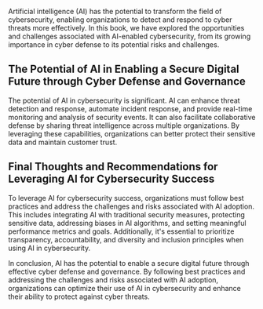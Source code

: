 
Artificial intelligence (AI) has the potential to transform the field of cybersecurity, enabling organizations to detect and respond to cyber threats more effectively. In this book, we have explored the opportunities and challenges associated with AI-enabled cybersecurity, from its growing importance in cyber defense to its potential risks and challenges.

The Potential of AI in Enabling a Secure Digital Future through Cyber Defense and Governance
--------------------------------------------------------------------------------------------

The potential of AI in cybersecurity is significant. AI can enhance threat detection and response, automate incident response, and provide real-time monitoring and analysis of security events. It can also facilitate collaborative defense by sharing threat intelligence across multiple organizations. By leveraging these capabilities, organizations can better protect their sensitive data and maintain customer trust.

Final Thoughts and Recommendations for Leveraging AI for Cybersecurity Success
------------------------------------------------------------------------------

To leverage AI for cybersecurity success, organizations must follow best practices and address the challenges and risks associated with AI adoption. This includes integrating AI with traditional security measures, protecting sensitive data, addressing biases in AI algorithms, and setting meaningful performance metrics and goals. Additionally, it's essential to prioritize transparency, accountability, and diversity and inclusion principles when using AI in cybersecurity.

In conclusion, AI has the potential to enable a secure digital future through effective cyber defense and governance. By following best practices and addressing the challenges and risks associated with AI adoption, organizations can optimize their use of AI in cybersecurity and enhance their ability to protect against cyber threats.
